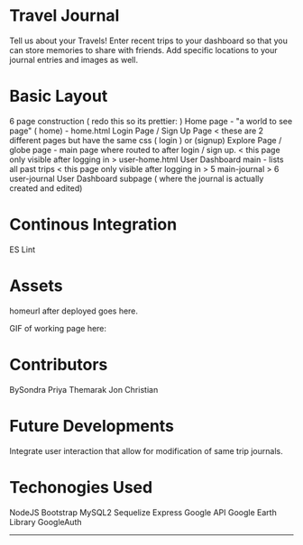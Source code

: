 # Travel Journal

Tell us about your Travels!
Enter recent trips to your dashboard so that you can store memories to share with friends. 
Add specific locations to your journal entries and images as well. 




# Basic Layout
6 page construction 
( redo this so its prettier: )
Home page - "a world to see page" ( home) - home.html
Login Page / Sign Up Page < these are 2 different pages but have the same css ( login ) or (signup)
Explore Page / globe page - main page where routed to after login / sign up. < this page only visible after logging in > user-home.html
User Dashboard main - lists all past trips < this page only visible after logging in > 5 main-journal > 6 user-journal
    User Dashboard subpage ( where the journal is actually created and edited)


# Continous Integration
ES Lint




# Assets
homeurl after deployed goes here.

GIF of working page here: 
# Contributors 
BySondra
Priya 
Themarak
Jon
Christian


# Future Developments
Integrate user interaction that allow for modification of same trip journals. 


# Techonogies Used

NodeJS
Bootstrap
MySQL2
Sequelize
Express
Google API
Google Earth Library 
GoogleAuth

----



